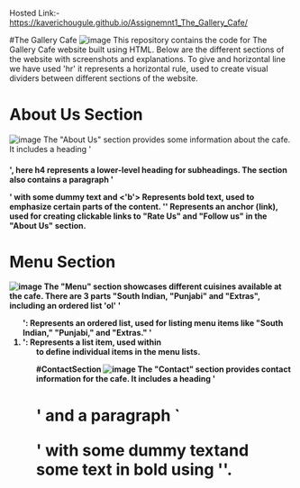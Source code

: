 Hosted Link:- https://kaverichougule.github.io/Assignemnt1_The_Gallery_Cafe/

#The Gallery Cafe
![image](https://github.com/kaverichougule/Assignemnt1_The_Gallery_Cafe/assets/101037685/a2fa14ae-b3cd-4db9-96b9-d1464825179c)
This repository contains the code for The Gallery Cafe website built using HTML. Below are the different sections of the website with screenshots and explanations.
To give and horizontal line we have used 'hr' it represents a horizontal rule, used to create visual dividers between different sections of the website.

# About Us Section
![image](https://github.com/kaverichougule/Assignemnt1_The_Gallery_Cafe/assets/101037685/039c5006-ad95-4738-8bfa-a06aab8c0d08)
The "About Us" section provides some information about the cafe. It includes a heading '<h4>', here h4 represents a lower-level heading for subheadings. The section also contains a paragraph '<p>' with some dummy text and 
<'b'> Represents bold text, used to emphasize certain parts of the content.
'<a>' Represents an anchor (link), used for creating clickable links to "Rate Us" and "Follow us" in the "About Us" section.


# Menu Section
![image](https://github.com/kaverichougule/Assignemnt1_The_Gallery_Cafe/assets/101037685/45a43c2d-9a38-493c-8528-6459aa8d89e7)
The "Menu" section showcases different cuisines available at the cafe. There are 3 parts "South Indian, "Punjabi" and "Extras", including an ordered list 'ol' 
'<ol>': Represents an ordered list, used for listing menu items like "South Indian," "Punjabi," and "Extras."
'<li>': Represents a list item, used within <ol> to define individual items in the menu lists.

#ContactSection
![image](https://github.com/kaverichougule/Assignemnt1_The_Gallery_Cafe/assets/101037685/cacfde6a-759e-4d3f-bc12-acbe493ffe31)
The "Contact" section provides contact information for the cafe. It includes a heading '<h1>' and a paragraph `<p>' with some dummy textand some text in bold using '<b>'.




